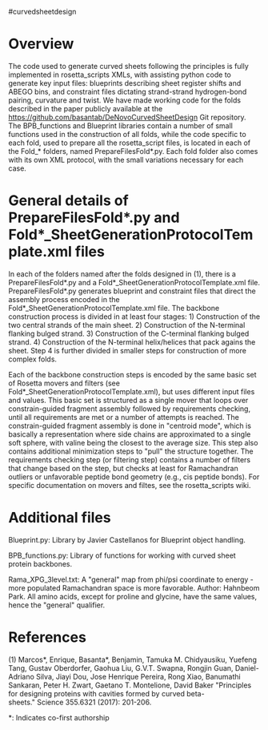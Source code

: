 #curvedsheetdesign

Overview
========

The code used to generate curved sheets following the principles is fully implemented in rosetta_scripts XMLs, with assisting python code to generate key input files: blueprints describing sheet register shifts and ABEGO bins, and constraint files dictating strand-strand hydrogen-bond pairing, curvature and twist. We have made working code for the folds described in the paper publicly available at the https://github.com/basantab/DeNovoCurvedSheetDesign Git repository. The BPB_functions and Blueprint libraries contain a number of small functions used in the construction of all folds, while the code specific to each fold, used to prepare all the rosetta_script files, is located in each of the Fold_\* folders, named PrepareFilesFold\*.py. Each fold folder also comes with its own XML protocol, with the small variations necessary for each case.

General details of PrepareFilesFold\*.py and Fold\*_SheetGenerationProtocolTemplate.xml files
===========================================================================================

In each of the folders named after the folds designed in (1), there is a PrepareFilesFold\*.py and a Fold*_SheetGenerationProtocolTemplate.xml file. PrepareFilesFold\*.py generates blueprint and constraint files that direct the assembly process encoded in the Fold*_SheetGenerationProtocolTemplate.xml file. The backbone construction process is divided in at least four stages: 1) Construction of the two central strands of the main sheet. 2) Construction of the N-terminal flanking bulged strand. 3) Construction of the C-terminal flanking bulged strand. 4) Construction of the N-terminal helix/helices that pack agains the sheet. Step 4 is further divided in smaller steps for construction of more complex folds.

Each of the backbone construction steps is encoded by the same basic set of Rosetta movers and filters (see Fold\*_SheetGenerationProtocolTemplate.xml), but uses different input files and values. This basic set is structured as a single mover that loops over constrain-guided fragment assembly followed by requirements checking, until all requirements are met or a number of attempts is reached. The constrain-guided fragment assembly is done in "centroid mode", which is basically a representation where side chains are approximated to a single soft sphere, with valine being the closest to the average size. This step also contains additional minimization steps to "pull" the structure together. The requirements checking step (or filtering step) contains a number of filters that change based on the step, but checks at least for Ramachandran outliers or unfavorable peptide bond geometry (e.g., cis peptide bonds). For specific documentation on movers and filtes, see the rosetta_scripts wiki.

Additional files
================

Blueprint.py: Library by Javier Castellanos for Blueprint object handling.

BPB_functions.py: Library of functions for working with curved sheet protein backbones.

Rama_XPG_3level.txt: A "general" map from phi/psi coordinate to energy - more populated Ramachandran space is more favorable. Author: Hahnbeom Park. All amino acids, except for proline and glycine, have the same values, hence the "general" qualifier.

References
==========

(1) Marcos\*, Enrique, Basanta\*, Benjamin, Tamuka M. Chidyausiku, Yuefeng Tang, Gustav Oberdorfer, Gaohua Liu, G.V.T. Swapna, Rongjin Guan, Daniel-Adriano Silva, Jiayi Dou, Jose Henrique Pereira, Rong Xiao, Banumathi Sankaran, Peter H. Zwart, Gaetano T. Montelione, David Baker "Principles for designing proteins with cavities formed by curved beta-sheets." Science 355.6321 (2017): 201-206.

*: Indicates co-first authorship